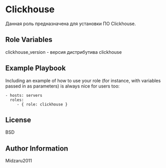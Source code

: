 Clickhouse
=========

Данная роль предназначена для установки ПО Clickhouse.

Role Variables
--------------

clickhouse_version - версия дистрибутива clickhouse

Example Playbook
----------------

Including an example of how to use your role (for instance, with variables passed in as parameters) is always nice for users too:

    - hosts: servers
      roles:
         - { role: clickhouse }

License
-------

BSD

Author Information
------------------

Midzaru2011
